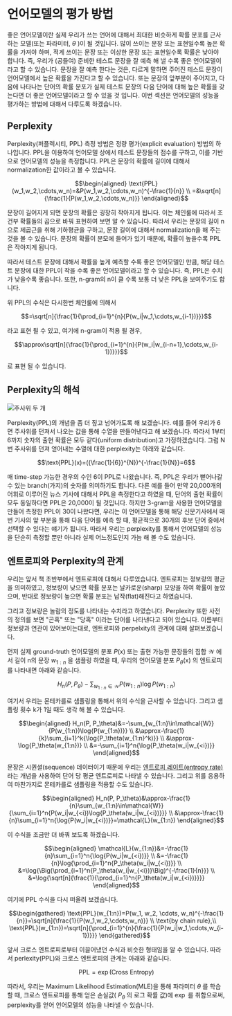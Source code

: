# 언어모델의 평가 방법

좋은 언어모델이란 실제 우리가 쓰는 언어에 대해서 최대한 비슷하게 확률 분포를 근사하는 모델(또는 파라미터, $\theta$ )이 될 것입니다. 많이 쓰이는 문장 또는 표현일수록 높은 확률을 가져야 하며, 적게 쓰이는 문장 또는 이상한 문장 또는 표현일수록 확률은 낮아야 합니다. 즉, 우리가 (공들여) 준비한 테스트 문장을 잘 예측 해 낼 수록 좋은 언어모델이라고 할 수 있습니다. 문장을 잘 예측 한다는 것은, 다르게 말하면 주어진 테스트 문장이 언어모델에서 높은 확률을 가진다고 할 수 있습니다. 또는 문장의 앞부분이 주어지고, 다음에 나타나는 단어의 확률 분포가 실제 테스트 문장의 다음 단어에 대해 높은 확률을 갖는다면 더 좋은 언어모델이라고 할 수 있을 것 입니다. 이번 섹션은 언어모델의 성능을 평가하는 방법에 대해서 다루도록 하겠습니다.

## Perplexity

Perplexity(퍼플렉시티, PPL) 측정 방법은 정량 평가(explicit evaluation) 방법의 하나입니다. PPL을 이용하여 언어모델 상에서 테스트 문장들의 점수를 구하고, 이를 기반으로 언어모델의 성능을 측정합니다. PPL은 문장의 확률에 길이에 대해서 normalization한 값이라고 볼 수 있습니다.

$$\begin{aligned}
\text{PPL}(w_1,w_2,\cdots,w_n)=&P(w_1,w_2,\cdots,w_n)^{-\frac{1}{n}} \\
=&\sqrt[n]{\frac{1}{P(w_1,w_2,\cdots,w_n)}}
\end{aligned}$$

문장이 길어지게 되면 문장의 확률은 굉장히 작아지게 됩니다. 이는 체인룰에 따라서 조건부 확률들의 곱으로 바꿔 표현하여 보면 알 수 있습니다. 따라서 우리는 문장의 길이 n으로 제곱근을 취해 기하평균을 구하고, 문장 길이에 대해서 normalization을 해 주는 것을 볼 수 있습니다. 문장의 확률이 분모에 들어가 있기 때문에, 확률이 높을수록 PPL은 작아지게 됩니다.

따라서 테스트 문장에 대해서 확률을 높게 예측할 수록 좋은 언어모델인 만큼, 해당 테스트 문장에 대한 PPL이 작을 수록 좋은 언어모델이라고 할 수 있습니다. 즉, PPL은 수치가 낮을수록 좋습니다. 또한, n-gram의 n이 클 수록 보통 더 낮은 PPL을 보여주기도 합니다.

위 PPL의 수식은 다시한번 체인룰에 의해서

$$=\sqrt[n]{\frac{1}{\prod_{i=1}^{n}{P(w_i|w_1,\cdots,w_{i-1})}}}$$

라고 표현 될 수 있고, 여기에 n-gram이 적용 될 경우,

$$\approx\sqrt[n]{\frac{1}{\prod_{i=1}^{n}{P(w_i|w_{i-n+1},\cdots,w_{i-1})}}}$$

로 표현 될 수 있습니다.

## Perplexity의 해석

![주사위 두 개](../assets/lm_rolling_dice.png)

Perplexity(PPL)의 개념을 좀 더 짚고 넘어가도록 해 보겠습니다. 예를 들어 우리가 6면 주사위를 던져서 나오는 값을 통해 수열을 만들어낸다고 해 보겠습니다. 따라서 1부터 6까지 숫자의 출현 확률은 모두 같다(uniform distribution)고 가정하겠습니다. 그럼 N번 주사위를 던져 얻어내는 수열에 대한 perplexity는 아래와 같습니다.

$$\text{PPL}(x)=({\frac{1}{6}}^{N})^{-\frac{1}{N}}=6$$

매 time-step 가능한 경우의 수인 6이 PPL로 나왔습니다. 즉, PPL은 우리가 뻗어나갈 수 있는 branch(가지)의 숫자를 의미하기도 합니다. 다른 예를 들어 만약 20,000개의 어휘로 이루어진 뉴스 기사에 대해서 PPL을 측정한다고 하였을 때, 단어의 출현 확률이 모두 동일하다면 PPL은 20,000이 될 것입니다. 하지만 3-gram을 사용한 언어모델을 만들어 측정한 PPL이 30이 나왔다면, 우리는 이 언어모델을 통해 해당 신문기사에서 매번 기사의 앞 부분을 통해 다음 단어를 예측 할 때, 평균적으로 30개의 후보 단어 중에서 선택할 수 있다는 얘기가 됩니다. 따라서 우리는 perplexity를 통해서 언어모델의 성능을 단순히 측정할 뿐만 아니라 실제 어느정도인지 가늠 해 볼 수도 있습니다.

## 엔트로피와 Perplexity의 관계

우리는 앞서 책 초반부에서 엔트로피에 대해서 다루었습니다. 엔트로피는 정보량의 평균을 의미하였고, 정보량이 낮으면 확률 분포는 날카로운(sharp) 모양을 하여 확률이 높았으며, 반대로 정보량이 높으면 확률 분포는 납작(flat)해진다고 하였습니다.

그리고 정보량은 놀람의 정도를 나타내는 수치라고 하였습니다. Perplexity 또한 사전의 정의를 보면 "곤혹" 또는 "당혹" 이라는 단어를 나타낸다고 되어 있습니다. 이름부터 정보량과 연관이 있어보이는대로, 엔트로피와 perpelxity의 관계에 대해 살펴보겠습니다.

먼저 실제 ground-truth 언어모델의 분포 $P(\text{x})$ 또는 출현 가능한 문장들의 집합 $\mathcal{W}$ 에서 길이 n의 문장 $w_{1:n}$ 을 샘플링 하였을 때, 우리의 언어모델 분포 $P_\theta(\text{x})$ 의 엔트로피를 나타내면 아래와 같습니다.

$$H_n(P, P_\theta)-\sum_{w_{1:n}\in\mathcal{W}}{P(w_{1:n})\log{P(w_{1:n})}}$$

여기서 우리는 몬테카를로 샘플링을 통해서 위의 수식을 근사할 수 있습니다. 그리고 샘플링 횟수 k가 1일 때도 생각 해 볼 수 있습니다.

$$\begin{aligned}
H_n(P, P_\theta)&=-\sum_{w_{1:n}\in\mathcal{W}}{P(w_{1:n})\log{P(w_{1:n})}} \\
&\approx-\frac{1}{k}\sum_{i=1}^k{\log{P_\theta(w_{1:n}^k)}} \\
&\approx-\log{P_\theta(w_{1:n})} \\
&=-\sum_{i=1}^n{\log{P_\theta(w_i|w_{<i})}}
\end{aligned}$$

문장은 시퀀셜(sequence) 데이터이기 때문에 우리는 [엔트로피 레이트(entropy rate)](https://en.wikipedia.org/wiki/Entropy_rate)라는 개념을 사용하여 단어 당 평균 엔트로피로 나타낼 수 있습니다. 그리고 위를 응용하여 마찬가지로 몬테카를로 샘플링을 적용할 수도 있습니다.

$$\begin{aligned}
H_n(P, P_\theta)&\approx-\frac{1}{n}\sum_{w_{1:n}\in\mathcal{W}}{\sum_{i=1}^n{P(w_i|w_{<i})\log{P_\theta(w_i|w_{<i})}}} \\
&\approx-\frac{1}{n}\sum_{i=1}^n{\log{P(w_i|w_{<i})}}=\mathcal{L}(w_{1:n})
\end{aligned}$$

이 수식을 조금만 더 바꿔 보도록 하겠습니다.

$$\begin{aligned}
\mathcal{L}(w_{1:n})&=-\frac{1}{n}\sum_{i=1}^n{\log{P(w_i|w_{<i})}} \\
&=-\frac{1}{n}\log{\prod_{i=1}^n{P_\theta(w_i|w_{<i})}} \\
&=\log{\Big(\prod_{i=1}^n{P_\theta(w_i|w_{<i})}\Big)^{-\frac{1}{n}}} \\
&=\log{\sqrt[n]{\frac{1}{\prod_{i=1}^n{P_\theta(w_i|w_{<i})}}}}
\end{aligned}$$

여기에 PPL 수식을 다시 떠올려 보겠습니다.

$$\begin{gathered}
\text{PPL}(w_{1:n})=P(w_1, w_2, \cdots, w_n)^{-\frac{1}{n}}=\sqrt[n]{\frac{1}{P(w_1,w_2,\cdots,w_n)}} \\
\text{by chain rule},\\
\text{PPL}(w_{1:n})=\sqrt[n]{\prod_{i=1}^{n}{\frac{1}{P(w_i|w_1,\cdots,w_{i-1})}}}
\end{gathered}$$

앞서 크로스 엔트로피로부터 이끌어냈던 수식과 비슷한 형태임을 알 수 있습니다. 따라서 perlexity(PPL)와 크로스 엔트로피의 관계는 아래와 같습니다.

$$\text{PPL}=\exp(\text{Cross Entropy})$$

따라서, 우리는 Maximum Likelihood Estimation(MLE)을 통해 파라미터 $\theta$ 를 학습 할 때, 크로스 엔트로피를 통해 얻은 손실값( $P_\theta$ 의 로그 확률 값)에 $\exp$ 를 취함으로써, perplexity를 얻어 언어모델의 성능을 나타낼 수 있습니다.
